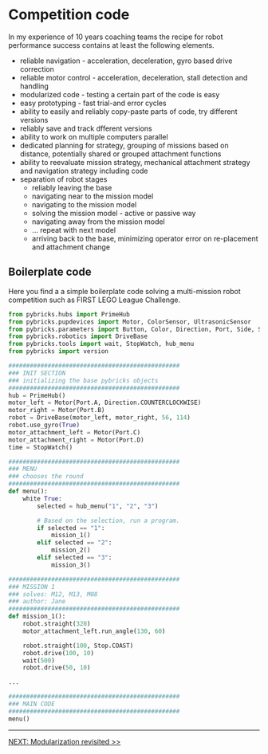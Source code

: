 # Competition code

In my experience of 10 years coaching teams the recipe for robot performance success contains at least the following elements.

* reliable navigation - acceleration, deceleration, gyro based drive correction
* reliable motor control - acceleration, deceleration, stall detection and handling
* modularized code - testing a certain part of the code is easy
* easy prototyping - fast trial-and error cycles
* ability to easily and reliably copy-paste parts of code, try different versions
* reliably save and track dfferent versions
* ability to work on multiple computers parallel
* dedicated planning for strategy, grouping of missions based on distance, potentially shared or grouped attachment functions
* ability to reevaluate mission strategy, mechanical attachment strategy and navigation strategy including code
* separation of robot stages
  * reliably leaving the base
  * navigating near to the mission model
  * navigating to the mission model
  * solving the mission model - active or passive way
  * navigating away from the mission model
  * ... repeat with next model
  * arriving back to the base, minimizing operator error on re-placement and attachment change

## Boilerplate code

Here you find a a simple boilerplate code solving a multi-mission robot competition such as FIRST LEGO League Challenge.

```python
from pybricks.hubs import PrimeHub
from pybricks.pupdevices import Motor, ColorSensor, UltrasonicSensor
from pybricks.parameters import Button, Color, Direction, Port, Side, Stop
from pybricks.robotics import DriveBase
from pybricks.tools import wait, StopWatch, hub_menu
from pybricks import version

################################################
### INIT SECTION
### initializing the base pybricks objects
################################################
hub = PrimeHub()
motor_left = Motor(Port.A, Direction.COUNTERCLOCKWISE)
motor_right = Motor(Port.B)
robot = DriveBase(motor_left, motor_right, 56, 114)
robot.use_gyro(True)
motor_attachment_left = Motor(Port.C)
motor_attachment_right = Motor(Port.D)
time = StopWatch()

################################################
### MENU
### chooses the round
################################################
def menu():
    white True:
        selected = hub_menu("1", "2", "3")

        # Based on the selection, run a program.
        if selected == "1":
            mission_1()
        elif selected == "2":
            mission_2()
        elif selected == "3":
            mission_3()

################################################
### MISSION 1
### solves: M12, M13, M08
### author: Jane
################################################
def mission_1():
    robot.straight(320)
    motor_attachment_left.run_angle(130, 60)

    robot.straight(100, Stop.COAST)
    robot.drive(100, 10)
    wait(500)
    robot.drive(50, 10)

...

################################################
### MAIN CODE
################################################
menu()

```


---
[NEXT: Modularization revisited >>](4_modularization.md)